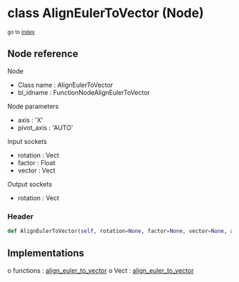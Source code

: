 # class AlignEulerToVector (Node)

<sub>go to [index](/docs/index.md)</sub>

## Node reference

Node
 - Class name : AlignEulerToVector
 - bl_idname : FunctionNodeAlignEulerToVector

Node parameters
 - axis : 'X'
 - pivot_axis : 'AUTO'

Input sockets
 - rotation : Vect
 - factor : Float
 - vector : Vect

Output sockets
 - rotation : Vect

### Header

``` python
def AlignEulerToVector(self, rotation=None, factor=None, vector=None, axis='X', pivot_axis='AUTO', node_label=None, node_color=None):
```

## Implementations

o functions : [align_euler_to_vector](/docs/GeoNodes_classes/GLOBAL.md#align_euler_to_vector)
o Vect : [align_euler_to_vector](/docs/GeoNodes_classes/Vect.md#align_euler_to_vector) 

